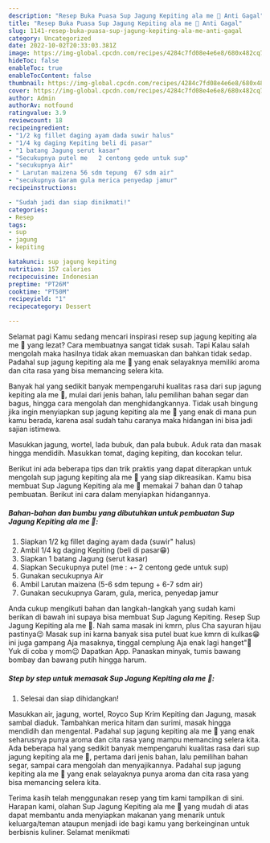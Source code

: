 ```yaml
---
description: "Resep Buka Puasa Sup Jagung Kepiting ala me 🥰 Anti Gagal"
title: "Resep Buka Puasa Sup Jagung Kepiting ala me 🥰 Anti Gagal"
slug: 1141-resep-buka-puasa-sup-jagung-kepiting-ala-me-anti-gagal
category: Uncategorized
date: 2022-10-02T20:33:03.381Z
image: https://img-global.cpcdn.com/recipes/4284c7fd08e4e6e8/680x482cq70/sup-jagung-kepiting-ala-me-foto-resep-utama.jpg
hideToc: false
enableToc: true
enableTocContent: false
thumbnail: https://img-global.cpcdn.com/recipes/4284c7fd08e4e6e8/680x482cq70/sup-jagung-kepiting-ala-me-foto-resep-utama.jpg
cover: https://img-global.cpcdn.com/recipes/4284c7fd08e4e6e8/680x482cq70/sup-jagung-kepiting-ala-me-foto-resep-utama.jpg
author: Admin
authorAv: notfound
ratingvalue: 3.9
reviewcount: 18
recipeingredient:
- "1/2 kg fillet daging ayam dada suwir halus"
- "1/4 kg daging Kepiting beli di pasar"
- "1 batang Jagung serut kasar"
- "Secukupnya putel me   2 centong gede untuk sup"
- "secukupnya Air"
- " Larutan maizena 56 sdm tepung  67 sdm air"
- "secukupnya Garam gula merica penyedap jamur"
recipeinstructions:

- "Sudah jadi dan siap dinikmati!"
categories:
- Resep
tags:
- sup
- jagung
- kepiting

katakunci: sup jagung kepiting 
nutrition: 157 calories
recipecuisine: Indonesian
preptime: "PT26M"
cooktime: "PT50M"
recipeyield: "1"
recipecategory: Dessert

---
```



Selamat pagi Kamu sedang mencari inspirasi resep sup jagung kepiting ala me 🥰 yang lezat? Cara membuatnya sangat tidak susah. Tapi Kalau salah mengolah maka hasilnya tidak akan memuaskan dan bahkan tidak sedap. Padahal sup jagung kepiting ala me 🥰 yang enak selayaknya memiliki aroma dan cita rasa yang bisa memancing selera kita.


Banyak hal yang sedikit banyak mempengaruhi kualitas rasa dari sup jagung kepiting ala me 🥰, mulai dari jenis bahan, lalu pemilihan bahan segar dan bagus, hingga cara mengolah dan menghidangkannya. Tidak usah bingung jika ingin menyiapkan sup jagung kepiting ala me 🥰 yang enak di mana pun kamu berada, karena asal sudah tahu caranya maka hidangan ini bisa jadi sajian istimewa.

Masukkan jagung, wortel, lada bubuk, dan pala bubuk. Aduk rata dan masak hingga mendidih. Masukkan tomat, daging kepiting, dan kocokan telur.


Berikut ini ada beberapa tips dan trik praktis yang dapat diterapkan untuk mengolah sup jagung kepiting ala me 🥰 yang siap dikreasikan. Kamu bisa membuat Sup Jagung Kepiting ala me 🥰 memakai 7 bahan dan 0 tahap pembuatan. Berikut ini cara dalam menyiapkan hidangannya.

<!--inarticleads1-->

##### Bahan-bahan dan bumbu yang dibutuhkan untuk pembuatan Sup Jagung Kepiting ala me 🥰:

1. Siapkan 1/2 kg fillet daging ayam dada (suwir&#34; halus)
1. Ambil 1/4 kg daging Kepiting (beli di pasar😁)
1. Siapkan 1 batang Jagung (serut kasar)
1. Siapkan Secukupnya putel (me : +- 2 centong gede untuk sup)
1. Gunakan secukupnya Air
1. Ambil  Larutan maizena (5-6 sdm tepung + 6-7 sdm air)
1. Gunakan secukupnya Garam, gula, merica, penyedap jamur


Anda cukup mengikuti bahan dan langkah-langkah yang sudah kami berikan di bawah ini supaya bisa membuat Sup Jagung Kepiting. Resep Sup Jagung Kepiting ala me 🥰. Nah sama masak ini kmrn, plus Cha sayuran hijau pastinya😉 Masak sup ini karna banyak sisa putel buat kue kmrn di kulkas😁 ini juga gampang Aja masaknya, tinggal cemplung Aja enak lagi hanget&#34;🤭 Yuk di coba y mom😉 Dapatkan App. Panaskan minyak, tumis bawang bombay dan bawang putih hingga harum. 

<!--inarticleads2-->

##### Step by step untuk memasak Sup Jagung Kepiting ala me 🥰:


1. Selesai dan siap dihidangkan!

Masukkan air, jagung, wortel, Royco Sup Krim Kepiting dan Jagung, masak sambal diaduk. Tambahkan merica hitam dan surimi, masak hingga mendidih dan mengental. Padahal sup jagung kepiting ala me 🥰 yang enak seharusnya punya aroma dan cita rasa yang mampu memancing selera kita. Ada beberapa hal yang sedikit banyak mempengaruhi kualitas rasa dari sup jagung kepiting ala me 🥰, pertama dari jenis bahan, lalu pemilihan bahan segar, sampai cara mengolah dan menyajikannya. Padahal sup jagung kepiting ala me 🥰 yang enak selayaknya punya aroma dan cita rasa yang bisa memancing selera kita. 

Terima kasih telah menggunakan resep yang tim kami tampilkan di sini. Harapan kami, olahan Sup Jagung Kepiting ala me 🥰 yang mudah di atas dapat membantu anda menyiapkan makanan yang menarik untuk keluarga/teman ataupun menjadi ide bagi kamu yang berkeinginan untuk berbisnis kuliner. Selamat menikmati
